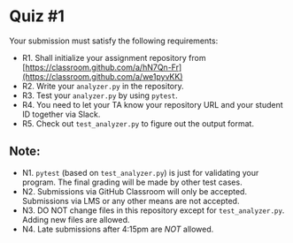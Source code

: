 # Quiz \#1


Your submission must satisfy the following requirements:

* R1. Shall initialize your assignment repository from [https://classroom.github.com/a/hN7Qn-Fr](https://classroom.github.com/a/we1pyvKK)
* R2. Write your `analyzer.py` in the repository.
* R3. Test your `analyzer.py` by using `pytest`.
* R4. You need to let your TA know your repository URL and your student ID together via Slack.
* R5. Check out `test_analyzer.py` to figure out the output format.


## Note:

* N1. `pytest` (based on `test_analyzer.py`) is just for validating your program. The final grading will be made by other test cases.
* N2. Submissions via GitHub Classroom will only be accepted. Submissions via LMS or any other means are not accepted.
* N3. DO NOT change files in this repository except for `test_analyzer.py`. Adding new files are allowed.
* N4. Late submissions after 4:15pm are *NOT* allowed.



